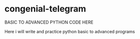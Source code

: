# congenial-telegram
BASIC TO ADVANCED PYTHON CODE HERE

Here i will write and practice python basic to advanced programs
